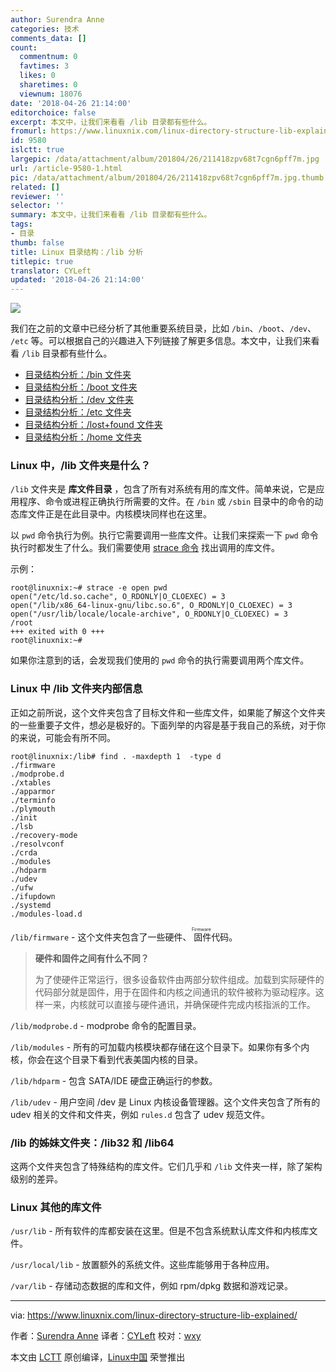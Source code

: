```yaml
---
author: Surendra Anne
categories: 技术
comments_data: []
count:
  commentnum: 0
  favtimes: 3
  likes: 0
  sharetimes: 0
  viewnum: 18076
date: '2018-04-26 21:14:00'
editorchoice: false
excerpt: 本文中，让我们来看看 /lib 目录都有些什么。
fromurl: https://www.linuxnix.com/linux-directory-structure-lib-explained/
id: 9580
islctt: true
largepic: /data/attachment/album/201804/26/211418zpv68t7cgn6pff7m.jpg
url: /article-9580-1.html
pic: /data/attachment/album/201804/26/211418zpv68t7cgn6pff7m.jpg.thumb.jpg
related: []
reviewer: ''
selector: ''
summary: 本文中，让我们来看看 /lib 目录都有些什么。
tags:
- 目录
thumb: false
title: Linux 目录结构：/lib 分析
titlepic: true
translator: CYLeft
updated: '2018-04-26 21:14:00'
---
```


![](/data/attachment/album/201804/26/211418zpv68t7cgn6pff7m.jpg)


我们在之前的文章中已经分析了其他重要系统目录，比如 `/bin`、`/boot`、`/dev`、 `/etc` 等。可以根据自己的兴趣进入下列链接了解更多信息。本文中，让我们来看看 `/lib` 目录都有些什么。


* [目录结构分析：/bin 文件夹](https://www.linuxnix.com/linux-directory-structure-explained-bin-folder/)
* [目录结构分析：/boot 文件夹](https://www.linuxnix.com/linux-directory-structure-explained-boot-folder/)
* [目录结构分析：/dev 文件夹](https://www.linuxnix.com/linux-directory-structure-explained-dev-folder/)
* [目录结构分析：/etc 文件夹](https://www.linuxnix.com/linux-directory-structure-explainedetc-folder/)
* [目录结构分析：/lost+found 文件夹](https://www.linuxnix.com/lostfound-directory-linuxunix/)
* [目录结构分析：/home 文件夹](https://www.linuxnix.com/linux-directory-structure-home-root-folders/)


### Linux 中，/lib 文件夹是什么？


`/lib` 文件夹是 **库文件目录** ，包含了所有对系统有用的库文件。简单来说，它是应用程序、命令或进程正确执行所需要的文件。在 `/bin` 或 `/sbin` 目录中的命令的动态库文件正是在此目录中。内核模块同样也在这里。


以 `pwd` 命令执行为例。执行它需要调用一些库文件。让我们来探索一下 `pwd` 命令执行时都发生了什么。我们需要使用 [strace 命令](https://www.linuxnix.com/10-strace-command-examples-linuxunix/) 找出调用的库文件。


示例：



```
root@linuxnix:~# strace -e open pwd
open("/etc/ld.so.cache", O_RDONLY|O_CLOEXEC) = 3
open("/lib/x86_64-linux-gnu/libc.so.6", O_RDONLY|O_CLOEXEC) = 3
open("/usr/lib/locale/locale-archive", O_RDONLY|O_CLOEXEC) = 3
/root
+++ exited with 0 +++
root@linuxnix:~# 

```

如果你注意到的话，会发现我们使用的 `pwd` 命令的执行需要调用两个库文件。


### Linux 中 /lib 文件夹内部信息


正如之前所说，这个文件夹包含了目标文件和一些库文件，如果能了解这个文件夹的一些重要子文件，想必是极好的。下面列举的内容是基于我自己的系统，对于你的来说，可能会有所不同。



```
root@linuxnix:/lib# find . -maxdepth 1  -type d
./firmware
./modprobe.d
./xtables
./apparmor
./terminfo
./plymouth
./init
./lsb
./recovery-mode
./resolvconf
./crda
./modules
./hdparm
./udev
./ufw
./ifupdown
./systemd
./modules-load.d

```

`/lib/firmware` - 这个文件夹包含了一些硬件、<ruby> 固件 <rt>  Firmware </rt></ruby>代码。



> 
> **硬件和固件之间有什么不同？**
> 
> 
> 为了使硬件正常运行，很多设备软件由两部分软件组成。加载到实际硬件的代码部分就是固件，用于在固件和内核之间通讯的软件被称为驱动程序。这样一来，内核就可以直接与硬件通讯，并确保硬件完成内核指派的工作。
> 
> 
> 


`/lib/modprobe.d` - modprobe 命令的配置目录。


`/lib/modules` - 所有的可加载内核模块都存储在这个目录下。如果你有多个内核，你会在这个目录下看到代表美国内核的目录。


`/lib/hdparm` - 包含 SATA/IDE 硬盘正确运行的参数。


`/lib/udev` - 用户空间 /dev 是 Linux 内核设备管理器。这个文件夹包含了所有的 udev 相关的文件和文件夹，例如 `rules.d` 包含了 udev 规范文件。


### /lib 的姊妹文件夹：/lib32 和 /lib64


这两个文件夹包含了特殊结构的库文件。它们几乎和 `/lib` 文件夹一样，除了架构级别的差异。


### Linux 其他的库文件


`/usr/lib` - 所有软件的库都安装在这里。但是不包含系统默认库文件和内核库文件。


`/usr/local/lib` - 放置额外的系统文件。这些库能够用于各种应用。


`/var/lib` - 存储动态数据的库和文件，例如 rpm/dpkg 数据和游戏记录。




---


via: <https://www.linuxnix.com/linux-directory-structure-lib-explained/>


作者：[Surendra Anne](https://www.linuxnix.com/author/surendra/) 译者：[CYLeft](https://github.com/CYLeft) 校对：[wxy](https://github.com/wxy)


本文由 [LCTT](https://github.com/LCTT/TranslateProject) 原创编译，[Linux中国](https://linux.cn/) 荣誉推出